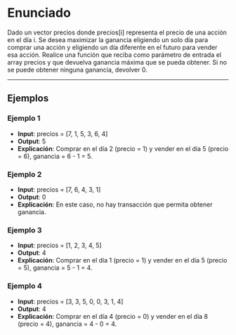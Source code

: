 # Enunciado

Dado un vector precios donde precios[i] representa el precio de una acción en el día i. Se
desea maximizar la ganancia eligiendo un solo día para comprar una acción y eligiendo un día
diferente en el futuro para vender esa acción.
Realice una función que reciba como parámetro de entrada el array precios y que devuelva ganancia
máxima que se pueda obtener. Si no se puede obtener ninguna ganancia, devolver 0.

---

## Ejemplos

### Ejemplo 1
- **Input**: precios = [7, 1, 5, 3, 6, 4]
- **Output**: 5
- **Explicación**: Comprar en el día 2 (precio = 1) y vender en el día 5 (precio = 6), ganancia = 6 - 1 = 5.

### Ejemplo 2
- **Input**: precios = [7, 6, 4, 3, 1]
- **Output**: 0
- **Explicación**: En este caso, no hay transacción que permita obtener ganancia.

### Ejemplo 3
- **Input**: precios = [1, 2, 3, 4, 5]
- **Output**: 4
- **Explicación**: Comprar en el día 1 (precio = 1) y vender en el día 5 (precio = 5), ganancia = 5 - 1 = 4.

### Ejemplo 4
- **Input**: precios = [3, 3, 5, 0, 0, 3, 1, 4]
- **Output**: 4
- **Explicación**: Comprar en el día 4 (precio = 0) y vender en el día 8 (precio = 4), ganancia = 4 - 0 = 4.
